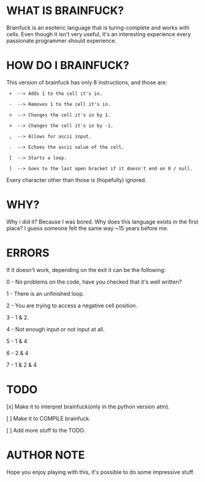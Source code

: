 # WHAT IS BRAINFUCK?

Brainfuck is an esoteric language that is turing-complete and works with cells. 
Even though it isn't very useful, it's an interesting experience every passionate programmer should 
experience.

# HOW DO I BRAINFUCK?

This version of brainfuck has only 8 instructions, and those are:

```
 +  --> Adds 1 to the cell it's in.

 -  --> Removes 1 to the cell it's in.

 >  --> Changes the cell it's in by 1.

 <  --> Changes the cell it's in by -1.

 ,  --> Allows for ascii input.

 .  --> Echoes the ascii value of the cell.

 [  --> Starts a loop.

 ]  --> Goes to the last open bracket if it doesn't end on 0 / null.
```

Every character other than those is (hopefully) ignored.

# WHY?

Why i did it? Because I was bored. Why does this language exists in the first place? I guess someone felt the same way ~15 years before me.

# ERRORS
If it doesn't work, depending on the exit it can be the following:

0  -  No problems on the code, have you checked that it's well written?

1  -  There is an unfinished loop.

2  -  You are trying to access a negative cell position.

3  -  1 & 2.

4  -  Not enough input or not input at all.

5  -  1 & 4

6  -  2 & 4

7  -  1 & 2 & 4

# TODO
[x] Make it to interpret brainfuck(only in the python version atm).

[ ] Make it to COMPILE brainfuck.

[ ] Add more stuff to the TODO.

# AUTHOR NOTE

Hope you enjoy playing with this, it's possible to do some impressive stuff.
